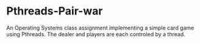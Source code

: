 # Pthreads-Pair-war
An Operating Systems class assignment implementing a simple card game using Pthreads. The dealer and players are each controled by a thread.
